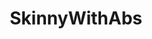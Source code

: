 ---
title: SkinnyWithAbs
crosslinks:
- BrasilOnReddit
- all
- theratio
- rateme
- Cardigonewild
- palegirls
---